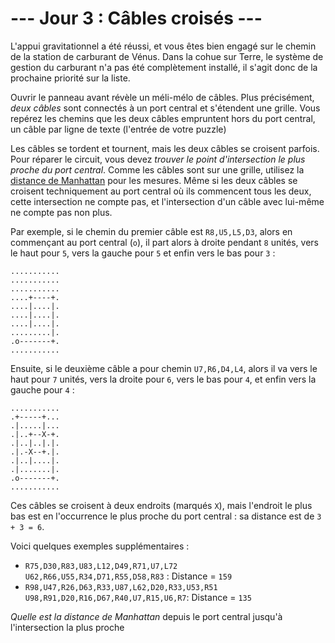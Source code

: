 # --- Jour 3 : Câbles croisés ---

L'appui gravitationnel a été réussi, et vous êtes bien engagé sur le chemin de la station de carburant de Vénus. Dans la cohue sur Terre, le système de gestion du carburant n'a pas été complètement installé, il s'agit donc de la prochaine priorité sur la liste.

Ouvrir le panneau avant révèle un méli-mélo de câbles. Plus précisément, *deux câbles* sont connectés à un port central et s'étendent une grille. Vous repérez les chemins que les deux câbles empruntent hors du port central, un câble par ligne de texte (l'entrée de votre puzzle)

Les câbles se tordent et tournent, mais les deux câbles se croisent parfois. Pour réparer le circuit, vous devez *trouver le point d'intersection le plus proche du port central*. Comme les câbles sont sur une grille, utilisez la [distance de Manhattan](https://fr.wikipedia.org/wiki/Distance_de_Manhattan) pour les mesures. Même si les deux câbles se croisent techniquement au port central où ils commencent tous les deux, cette intersection ne compte pas, et l'intersection d'un câble avec lui-même ne compte pas non plus.

Par exemple, si le chemin du premier câble est ``R8,U5,L5,D3``, alors en commençant au port central (`o`), il part alors à droite pendant `8` unités, vers le haut pour `5`, vers la gauche pour `5` et enfin vers le bas pour `3` : 

```
...........
...........
...........
....+----+.
....|....|.
....|....|.
....|....|.
.........|.
.o-------+.
...........
```

Ensuite, si le deuxième câble a pour chemin ``U7,R6,D4,L4``, alors il va vers le haut pour `7` unités, vers la droite pour `6`, vers le bas pour `4`, et enfin vers la gauche pour `4` :

```
...........
.+-----+...
.|.....|...
.|..+--X-+.
.|..|..|.|.
.|.-X--+.|.
.|..|....|.
.|.......|.
.o-------+.
...........
```

Ces câbles se croisent à deux endroits (marqués `X`), mais l'endroit le plus bas est en l'occurrence le plus proche du port central : sa distance est de ``3 + 3 = 6``.

Voici quelques exemples supplémentaires :

- ``R75,D30,R83,U83,L12,D49,R71,U7,L72``\
``U62,R66,U55,R34,D71,R55,D58,R83`` : Distance = `159`
- ``R98,U47,R26,D63,R33,U87,L62,D20,R33,U53,R51``\
``U98,R91,D20,R16,D67,R40,U7,R15,U6,R7``: Distance = `135`

*Quelle est la distance de Manhattan* depuis le port central jusqu'à l'intersection la plus proche